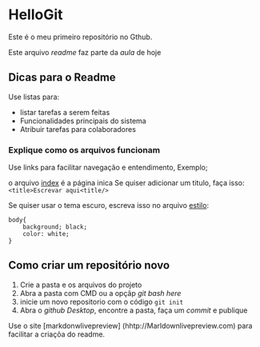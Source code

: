 # HelloGit
Este é o meu primeiro repositório no Gthub.
      
Este arquivo _readme_ faz parte da _aula_ de hoje

## Dicas para o Readme
Use listas para:
- listar tarefas a serem feitas
- Funcionalidades principais do sistema
- Atribuir tarefas para colaboradores

### Explique como os arquivos funcionam
Use links para facilitar navegação e entendimento,
Exemplo;

o arquivo [index](./index.html) é a página inica
Se quiser adicionar um titulo, faça isso: ``<title>Escrevar aqui<title/>``

Se quiser usar o tema escuro, escreva isso no arquivo
[estilo](./estilo):
```
body{
    background; black;
    color: white;
}
```

## Como criar um repositório novo
1. Crie a pasta e os arquivos do projeto
2. Abra a pasta com CMD ou a opçãp _git bash here_
3. inicie um novo repositorio com o código ``git init``
4. Abra o _github Desktop_, encontre a pasta, faça um _commit_ e publique

Use o site [markdonwlivepreview] (hhtp://Marldownlivepreview.com) para facilitar a criaçõa do readme.

